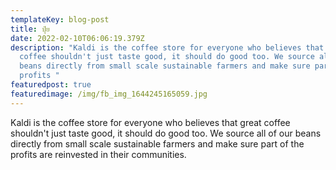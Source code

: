 ```yaml
---
templateKey: blog-post
title: ปุ๋ย
date: 2022-02-10T06:06:19.379Z
description: "Kaldi is the coffee store for everyone who believes that great
  coffee shouldn't just taste good, it should do good too. We source all of our
  beans directly from small scale sustainable farmers and make sure part of the
  profits "
featuredpost: true
featuredimage: /img/fb_img_1644245165059.jpg
---
```

Kaldi is the coffee store for everyone who believes that great coffee shouldn't just taste good, it should do good too. We source all of our beans directly from small scale sustainable farmers and make sure part of the profits are reinvested in their communities.